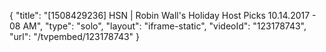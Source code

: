 {
    "title": "[1508429236] HSN | Robin Wall's Holiday Host Picks 10.14.2017 - 08 AM",
    "type": "solo",
    "layout": "iframe-static",
    "videoId": "123178743",
    "url": "\/tvpembed\/123178743"
}
